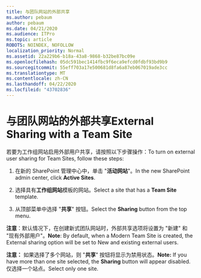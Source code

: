 ```yaml
---
title: 与团队网站的外部共享
ms.author: pebaum
author: pebaum
ms.date: 04/21/2020
ms.audience: ITPro
ms.topic: article
ROBOTS: NOINDEX, NOFOLLOW
localization_priority: Normal
ms.assetid: 22a229b6-b18a-43a8-9868-b32be87bc09e
ms.openlocfilehash: 05dc591bec1414fbc9f6eca9efcd0fdbf93bd9b9
ms.sourcegitcommit: 55eff703a17e500681d8fa6a87eb067019ade3cc
ms.translationtype: MT
ms.contentlocale: zh-CN
ms.lasthandoff: 04/22/2020
ms.locfileid: "43702836"
---
```

# <a name="external-sharing-with-a-team-site"></a><span data-ttu-id="f2553-102">与团队网站的外部共享</span><span class="sxs-lookup"><span data-stu-id="f2553-102">External Sharing with a Team Site</span></span>

<span data-ttu-id="f2553-103">若要为工作组网站启用外部用户共享，请按照以下步骤操作：</span><span class="sxs-lookup"><span data-stu-id="f2553-103">To turn on external user sharing for Team Sites, follow these steps:</span></span> 
  
1. <span data-ttu-id="f2553-104">在新的 SharePoint 管理中心中，单击 "**活动网站**"。</span><span class="sxs-lookup"><span data-stu-id="f2553-104">In the new SharePoint admin center, click **Active Sites**.</span></span>
  
2. <span data-ttu-id="f2553-105">选择具有**工作组网站**模板的网站。</span><span class="sxs-lookup"><span data-stu-id="f2553-105">Select a site that has a **Team Site** template.</span></span> 
  
3. <span data-ttu-id="f2553-106">从顶部菜单中选择 "**共享**" 按钮。</span><span class="sxs-lookup"><span data-stu-id="f2553-106">Select the **Sharing** button from the top menu.</span></span> 
  
 <span data-ttu-id="f2553-107">**注意**：默认情况下，在创建新式团队网站时，外部共享选项将设置为 "新建" 和 "现有外部用户"。</span><span class="sxs-lookup"><span data-stu-id="f2553-107">**Note**: By default, when a Modern Team Site is created, the External sharing option will be set to New and existing external users.</span></span> 
  
 <span data-ttu-id="f2553-108">**注意：** 如果选择了多个网站，则 "**共享**" 按钮将显示为禁用状态。</span><span class="sxs-lookup"><span data-stu-id="f2553-108">**Note:** If you have more than one site selected, the **Sharing** button will appear disabled.</span></span> <span data-ttu-id="f2553-109">仅选择一个站点。</span><span class="sxs-lookup"><span data-stu-id="f2553-109">Select only one site.</span></span> 
  

